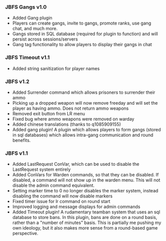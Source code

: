 ### JBFS Gangs v1.0
- Added Gang plugin
- Players can create gangs, invite to gangs, promote ranks, use gang chat, and much more.
- Gangs stored in SQL database (required for plugin to function) and will persist across sessions/servers
- Gang tag functionality to allow players to display their gangs in chat
### JBFS Timeout v1.1
- Added string sanitization for player names
### JBFS v1.2
- Added Surrender command which allows prisoners to surrender their ammo
- Picking up a dropped weapon will now remove freeday and will set the player as having ammo. Does not return ammo weapons
- Removed exit button from LR menu
- Fixed bug where ammo weapons were removed on warday
- Added chinese translations (thanks to q1085909155)
- Added gang plugin! A plugin which allows players to form gangs (stored in sql databases) which allows intra-gang communication and round benefits. 
### JBFS v1.1
- Added LastRequest ConVar, which can be used to disable the LastRequest system entirely
- Added ConVars for Warden commands, so that they can be disabled. If disabled, a command will not show up in the warden menu. This will not disable the admin command equivalent.
- Setting marker time to 0 no longer disables the marker system, instead disabling the command will now disable markers
- Fixed timer issue for lr command on round start
- Improved logging and message displays for admin commands
- Added Timeout plugin! A rudamentary teamban system that uses an sql database to store bans. In this plugin, bans are done on a round basis, rather than a "number of minutes" basis. This is partially me pushing my own ideology, but it also makes more sense from a round-based game perspective.